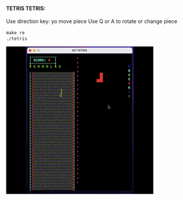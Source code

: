 ####  TETRIS TETRIS: 

Use direction key: yo move piece
Use Q or A to rotate or change piece 


```
make re
./tetris
```
![image tetris](imgs/azee.gif)



